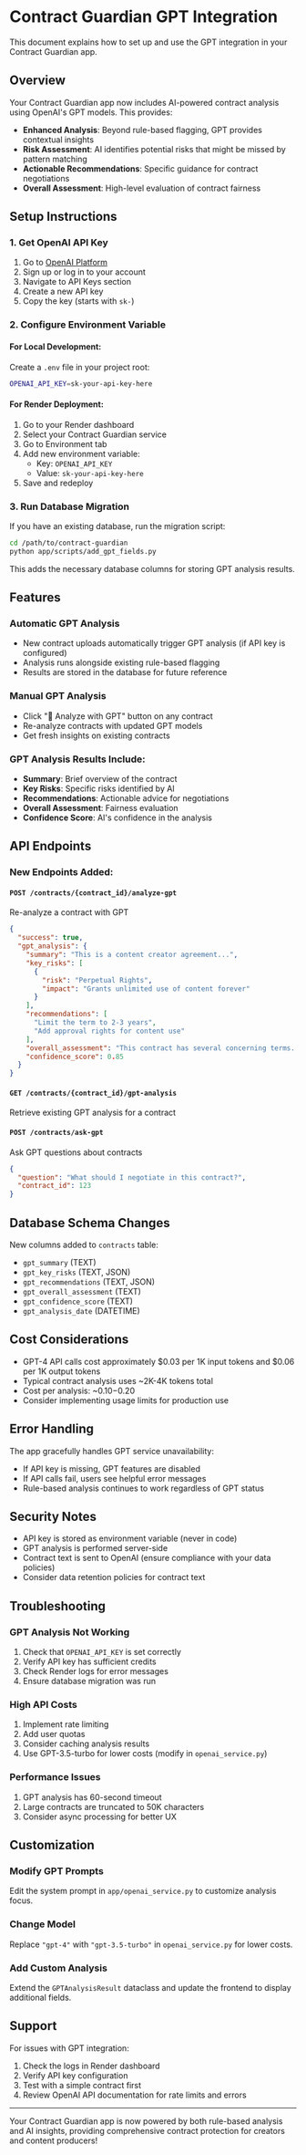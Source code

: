 # Contract Guardian GPT Integration

This document explains how to set up and use the GPT integration in your Contract Guardian app.

## Overview

Your Contract Guardian app now includes AI-powered contract analysis using OpenAI's GPT models. This provides:

- **Enhanced Analysis**: Beyond rule-based flagging, GPT provides contextual insights
- **Risk Assessment**: AI identifies potential risks that might be missed by pattern matching
- **Actionable Recommendations**: Specific guidance for contract negotiations
- **Overall Assessment**: High-level evaluation of contract fairness

## Setup Instructions

### 1. Get OpenAI API Key

1. Go to [OpenAI Platform](https://platform.openai.com/)
2. Sign up or log in to your account
3. Navigate to API Keys section
4. Create a new API key
5. Copy the key (starts with `sk-`)

### 2. Configure Environment Variable

#### For Local Development:
Create a `.env` file in your project root:
```bash
OPENAI_API_KEY=sk-your-api-key-here
```

#### For Render Deployment:
1. Go to your Render dashboard
2. Select your Contract Guardian service
3. Go to Environment tab
4. Add new environment variable:
   - Key: `OPENAI_API_KEY`
   - Value: `sk-your-api-key-here`
5. Save and redeploy

### 3. Run Database Migration

If you have an existing database, run the migration script:

```bash
cd /path/to/contract-guardian
python app/scripts/add_gpt_fields.py
```

This adds the necessary database columns for storing GPT analysis results.

## Features

### Automatic GPT Analysis
- New contract uploads automatically trigger GPT analysis (if API key is configured)
- Analysis runs alongside existing rule-based flagging
- Results are stored in the database for future reference

### Manual GPT Analysis
- Click "🤖 Analyze with GPT" button on any contract
- Re-analyze contracts with updated GPT models
- Get fresh insights on existing contracts

### GPT Analysis Results Include:
- **Summary**: Brief overview of the contract
- **Key Risks**: Specific risks identified by AI
- **Recommendations**: Actionable advice for negotiations
- **Overall Assessment**: Fairness evaluation
- **Confidence Score**: AI's confidence in the analysis

## API Endpoints

### New Endpoints Added:

#### `POST /contracts/{contract_id}/analyze-gpt`
Re-analyze a contract with GPT
```json
{
  "success": true,
  "gpt_analysis": {
    "summary": "This is a content creator agreement...",
    "key_risks": [
      {
        "risk": "Perpetual Rights",
        "impact": "Grants unlimited use of content forever"
      }
    ],
    "recommendations": [
      "Limit the term to 2-3 years",
      "Add approval rights for content use"
    ],
    "overall_assessment": "This contract has several concerning terms...",
    "confidence_score": 0.85
  }
}
```

#### `GET /contracts/{contract_id}/gpt-analysis`
Retrieve existing GPT analysis for a contract

#### `POST /contracts/ask-gpt`
Ask GPT questions about contracts
```json
{
  "question": "What should I negotiate in this contract?",
  "contract_id": 123
}
```

## Database Schema Changes

New columns added to `contracts` table:
- `gpt_summary` (TEXT)
- `gpt_key_risks` (TEXT, JSON)
- `gpt_recommendations` (TEXT, JSON)
- `gpt_overall_assessment` (TEXT)
- `gpt_confidence_score` (TEXT)
- `gpt_analysis_date` (DATETIME)

## Cost Considerations

- GPT-4 API calls cost approximately $0.03 per 1K input tokens and $0.06 per 1K output tokens
- Typical contract analysis uses ~2K-4K tokens total
- Cost per analysis: ~$0.10-$0.20
- Consider implementing usage limits for production use

## Error Handling

The app gracefully handles GPT service unavailability:
- If API key is missing, GPT features are disabled
- If API calls fail, users see helpful error messages
- Rule-based analysis continues to work regardless of GPT status

## Security Notes

- API key is stored as environment variable (never in code)
- GPT analysis is performed server-side
- Contract text is sent to OpenAI (ensure compliance with your data policies)
- Consider data retention policies for contract text

## Troubleshooting

### GPT Analysis Not Working
1. Check that `OPENAI_API_KEY` is set correctly
2. Verify API key has sufficient credits
3. Check Render logs for error messages
4. Ensure database migration was run

### High API Costs
1. Implement rate limiting
2. Add user quotas
3. Consider caching analysis results
4. Use GPT-3.5-turbo for lower costs (modify in `openai_service.py`)

### Performance Issues
1. GPT analysis has 60-second timeout
2. Large contracts are truncated to 50K characters
3. Consider async processing for better UX

## Customization

### Modify GPT Prompts
Edit the system prompt in `app/openai_service.py` to customize analysis focus.

### Change Model
Replace `"gpt-4"` with `"gpt-3.5-turbo"` in `openai_service.py` for lower costs.

### Add Custom Analysis
Extend the `GPTAnalysisResult` dataclass and update the frontend to display additional fields.

## Support

For issues with GPT integration:
1. Check the logs in Render dashboard
2. Verify API key configuration
3. Test with a simple contract first
4. Review OpenAI API documentation for rate limits and errors

---

Your Contract Guardian app is now powered by both rule-based analysis and AI insights, providing comprehensive contract protection for creators and content producers!
